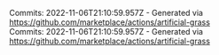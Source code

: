 Commits: 2022-11-06T21:10:59.957Z - Generated via https://github.com/marketplace/actions/artificial-grass
<br>
Commits: 2022-11-06T21:10:59.957Z - Generated via https://github.com/marketplace/actions/artificial-grass
<br>
